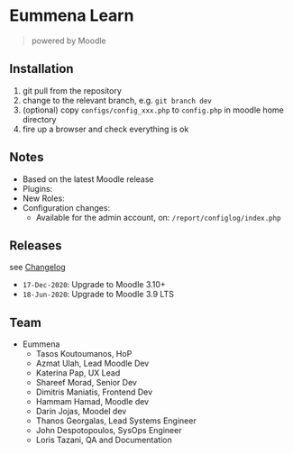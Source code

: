 # Eummena Learn

> powered by Moodle

## Installation

1. git pull from the repository
2. change to the relevant branch, e.g. `git branch dev`
3. (optional) copy `configs/config_xxx.php` to `config.php` in moodle home directory
4. fire up a browser and check everything is ok

## Notes

* Based on the latest Moodle release
* Plugins:
* New Roles:
* Configuration changes:
	- Available for the admin account, on: `/report/configlog/index.php`

## Releases

see [Changelog](Changelog.md)

* `17-Dec-2020`: Upgrade to Moodle 3.10+
* `18-Jun-2020`: Upgrade to Moodle 3.9 LTS


## Team

* Eummena
	- Tasos Koutoumanos, HoP
	- Azmat Ulah, Lead Moodle Dev
	- Katerina Pap, UX Lead
	- Shareef Morad, Senior Dev
	- Dimitris Maniatis, Frontend Dev
	- Hammam Hamad, Moodle dev
	- Darin Jojas, Moodel dev
	- Thanos Georgalas, Lead Systems Engineer
	- John Despotopoulos, SysOps Engineer
	- Loris Tazani, QA and Documentation
